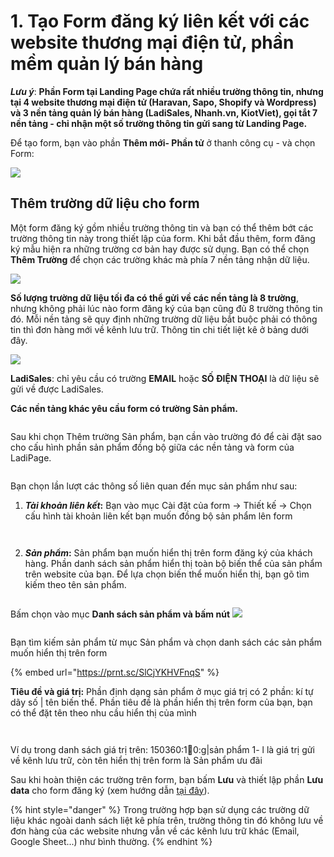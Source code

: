 # 1. Tạo Form đăng ký liên kết với các website thương mại điện tử, phần mềm quản lý bán hàng

_**Lưu ý**_: **Phần Form tại Landing Page chứa rất nhiều trường thông tin, nhưng tại 4 website thương mại điện tử (Haravan, Sapo, Shopify và Wordpress) và 3 nền tảng quản lý bán hàng (LadiSales, Nhanh.vn, KiotViet), gọi tắt 7 nền tảng - chỉ nhận một số trường thông tin gửi sang từ Landing Page.**&#x20;

Để tạo form, bạn vào phần **Thêm mới- Phần tử** ở thanh công cụ - và chọn Form:

![](<../.gitbook/assets/image (692).png>)

## Thêm trường dữ liệu cho form&#x20;

Một form đăng ký gồm nhiều trường thông tin và bạn có thể thêm bớt các trường thông tin này trong thiết lập của form. Khi bắt đầu thêm, form đăng ký mẫu hiện ra những trường cơ bản hay được sử dụng. Bạn có thể chọn **Thêm Trường** để chọn các trường khác mà phía 7 nền tảng nhận dữ liệu.

![](<../.gitbook/assets/image (452).png>)

**Số lượng trường dữ liệu tối đa có thể gửi về các nền tảng là 8 trường**, nhưng không phải lúc nào form đăng ký của bạn cũng đủ 8 trường thông tin đó. Mỗi nền tảng sẽ quy định những trường dữ liệu bắt buộc phải có thông tin thì đơn hàng mới về kênh lưu trữ. Thông tin chi tiết liệt kê ở bảng dưới đây.

![](<../.gitbook/assets/image (429).png>)

**LadiSales**: chỉ yêu cầu có trường **EMAIL** hoặc **SỐ ĐIỆN THOẠI** là dữ liệu sẽ gửi về được LadiSales.

**Các nền tảng khác yêu cầu form có trường Sản phẩm.**

<figure><img src="../.gitbook/assets/sán phẩm.png" alt=""><figcaption></figcaption></figure>

Sau khi chọn Thêm trường Sản phẩm, bạn cần vào trường đó để cài đặt sao cho cấu hình phần sản phẩm đồng bộ giữa các nền tảng và form của LadiPage.&#x20;

<figure><img src="../.gitbook/assets/image (1291).png" alt=""><figcaption></figcaption></figure>

Bạn chọn lần lượt các thông số liên quan đến mục sản phẩm như sau: &#x20;

1. _**Tài khoản liên kết**_**:** Bạn vào mục Cài đặt của form -> Thiết kế -> Chọn cấu hình tài khoản liên kết bạn muốn đồng bộ sản phẩm lên form

<figure><img src="../.gitbook/assets/image (1293).png" alt=""><figcaption></figcaption></figure>

<figure><img src="../.gitbook/assets/image (122).png" alt=""><figcaption></figcaption></figure>

2. _**Sản phẩm**_**:** Sản phẩm bạn muốn hiển thị trên form đăng ký của khách hàng. Phần danh sách sản phẩm hiển thị toàn bộ biến thể của sản phẩm trên website của bạn. Để lựa chọn biến thể muốn hiển thị, bạn gõ tìm kiếm theo tên sản phẩm.&#x20;

<figure><img src="../.gitbook/assets/image (119).png" alt=""><figcaption></figcaption></figure>

Bấm chọn vào mục **Danh sách sản phẩm và bấm nút** ![](<../.gitbook/assets/image (121).png>)

<figure><img src="../.gitbook/assets/image (120).png" alt=""><figcaption></figcaption></figure>

Bạn tìm kiếm sản phẩm từ mục Sản phẩm và chọn danh sách các sản phẩm muốn hiển thị trên form

{% embed url="https://prnt.sc/SlCjYKHVFnqS" %}

**Tiêu đề và giá trị:** Phần định dạng sản phẩm  ở mục giá trị có 2 phần: kí tự dãy số | tên biến thể. Phần tiêu đề là phần hiển thị trên form của bạn, bạn có thể đặt tên theo nhu cầu hiển thị của mình

<figure><img src="../.gitbook/assets/image (123).png" alt=""><figcaption></figcaption></figure>

&#x20;

<figure><img src="../.gitbook/assets/image (124).png" alt=""><figcaption></figcaption></figure>

Ví dụ trong danh sách giá trị trên: 150360:1:100:0:g|sản phẩm 1- l là giá trị gửi về kênh lưu trữ, còn tên hiển thị trên form là Sản phẩm ưu đãi

Sau khi hoàn thiện các trường trên form, bạn bấm **Lưu** và thiết lập phần **Lưu data** cho form đăng ký (xem hướng dẫn [tại đây](https://help.ladipage.vn/form-data/cac-buoc-cai-dat-luu-data)).

{% hint style="danger" %}
Trong trường hợp bạn sử dụng các trường dữ liệu khác ngoài danh sách liệt kê phía trên, trường thông tin đó không lưu về đơn hàng của các website nhưng vẫn về các kênh lưu trữ khác (Email, Google Sheet...) như bình thường.
{% endhint %}

